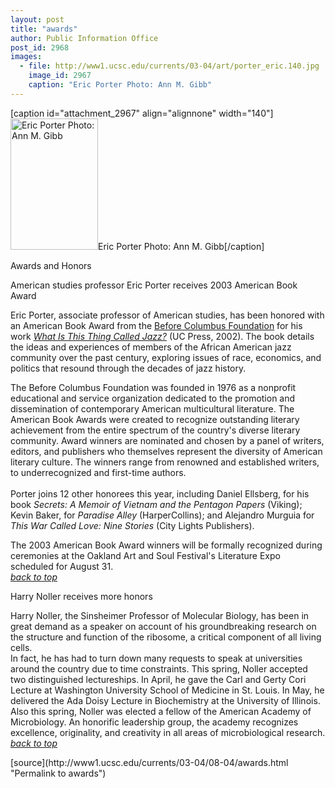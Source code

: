 ```yaml
---
layout: post
title: "awards"
author: Public Information Office
post_id: 2968
images:
  - file: http://www1.ucsc.edu/currents/03-04/art/porter_eric.140.jpg
    image_id: 2967
    caption: "Eric Porter Photo: Ann M. Gibb"
---
```


[caption id="attachment_2967" align="alignnone" width="140"]<a href="http://localhost/mysite/wp-content/uploads/2003/08/porter_eric.140.jpg"><img class="size-full wp-image-2967" src="http://localhost/mysite/wp-content/uploads/2003/08/porter_eric.140.jpg" alt="Eric Porter Photo: Ann M. Gibb" width="140" height="210" /></a>Eric Porter Photo: Ann M. Gibb[/caption]
<p class="pagehead">
  Awards and Honors
</p>
<p>
  <span class="sectionhead"><a name="porter" id="porter"></a>American studies professor Eric Porter receives 2003 American Book Award</span>
</p>
<p>
  Eric Porter, associate professor of American studies, has been honored with an American Book Award from the <a href="http://www.greatnorthwestbooks.com/a_authors/a_BCF.html">Before Columbus Foundation</a> for his work <i><a href="http://www.ucpress.edu/books/pages/9426.html">What Is This Thing Called Jazz?</a></i> (UC Press, 2002). The book details the ideas and experiences of members of the African American jazz community over the past century, exploring issues of race, economics, and politics that resound through the decades of jazz history.<br>
</p>
<p>
  The Before Columbus Foundation was founded in 1976 as a nonprofit educational and service organization dedicated to the promotion and dissemination of contemporary American multicultural literature. The American Book Awards were created to recognize outstanding literary achievement from the entire spectrum of the country's diverse literary community. Award winners are nominated and chosen by a panel of writers, editors, and publishers who themselves represent the diversity of American literary culture. The winners range from renowned and established writers, to underrecognized and first-time authors.<br>
  <br>
  Porter joins 12 other honorees this year, including Daniel Ellsberg, for his book <i>Secrets: A Memoir of Vietnam and the Pentagon Papers</i> (Viking); Kevin Baker, for <i>Paradise Alley</i> (HarperCollins); and Alejandro Murguia for <i>This War Called Love: Nine Stories</i> (City Lights Publishers).<br>
</p>
<p>
  The 2003 American Book Award winners will be formally recognized during ceremonies at the Oakland Art and Soul Festival's Literature Expo scheduled for August 31.<br>
  <a href="#porter"><i>back to top</i></a>
</p>
<p>
  <span class="sectionhead"><a name="noller" id="noller"></a>Harry Noller receives more honors</span><br>
</p>
<p>
  Harry Noller, the Sinsheimer Professor of Molecular Biology, has been in great demand as a speaker on account of his groundbreaking research on the structure and function of the ribosome, a critical component of all living cells.<br>
  In fact, he has had to turn down many requests to speak at universities around the country due to time constraints. This spring, Noller accepted two distinguished lectureships. In April, he gave the Carl and Gerty Cori Lecture at Washington University School of Medicine in St. Louis. In May, he delivered the Ada Doisy Lecture in Biochemistry at the University of Illinois. Also this spring, Noller was elected a fellow of the American Academy of Microbiology. An honorific leadership group, the academy recognizes excellence, originality, and creativity in all areas of microbiological research.<br>
  <a href="#porter"><i>back to top</i></a>
</p>
<p>
  <input name="t1" size="-1" type="hidden">
</p>
<p>

</p>
<p>

</p>
[source](http://www1.ucsc.edu/currents/03-04/08-04/awards.html "Permalink to awards")
